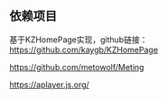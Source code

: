 ## 依赖项目

基于KZHomePage实现，github链接：
https://github.com/kaygb/KZHomePage

https://github.com/metowolf/Meting

https://aplayer.js.org/